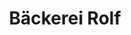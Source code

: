 ---
title: "Bäckerei Rolf"
url: /bremen/baeckerei-rolf-landrat-christians-strasse/
shop: Bäckerei
---